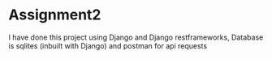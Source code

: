 # Assignment2

I have done this project using Django and Django restframeworks, Database is sqlites (inbuilt with Django) and postman for api requests
